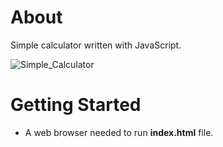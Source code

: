 # About
Simple calculator written with JavaScript.

![Simple_Calculator](https://user-images.githubusercontent.com/39779689/131261155-834d4fad-4d92-4f18-b083-6a301c4c0d3c.png)
# Getting Started
* A web browser needed to run **index.html** file.
